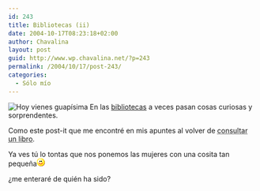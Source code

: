 ```yaml
---
id: 243
title: Bibliotecas (ii)
date: 2004-10-17T08:23:18+02:00
author: Chavalina
layout: post
guid: http://www.wp.chavalina.net/?p=243
permalink: /2004/10/17/post-243/
categories:
  - Sólo mío
---
```

<img class="imgizqda" src="http://www.chavalina.net/imagenes/fotos/post-it.jpg" alt="Hoy vienes guapísima" /> En las <a href="http://www.chavalina.net/comentar.php?idpost=207" target="_blank">bibliotecas</a> a veces pasan cosas curiosas y sorprendentes.

Como este post-it que me encontré en mis apuntes al volver de <acronym title="vale, realmente estaba en internet">consultar un libro</acronym>.

Ya ves tú lo tontas que nos ponemos las mujeres con una cosita tan pequeña![emo](/imagenes/emoticonos/sonrisa.gif) 

¿me enteraré de quién ha sido?